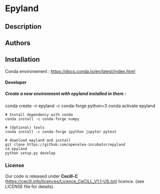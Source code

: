 # Epyland

## Description

## Authors

## Installation


Conda environement : https://docs.conda.io/en/latest/index.html

#### Developer

##### Create a new environment with epyland installed in there :

  conda create -n epyland -c conda-forge python=3
  conda activate epyland

	# Install dependency with conda
	conda install -c conda-forge numpy
	
	# (Optional) tools
	conda install -c conda-forge ipython jupyter pytest
  
    # download epyland and install
    git clone https://github.com/openalea-incubator/epyland
    cd epyland
    python setup.py develop


### License

Our code is released under **Cecill-C** (https://cecill.info/licences/Licence_CeCILL_V1.1-US.txt) licence. (see LICENSE file for details).